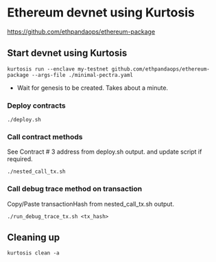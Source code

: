 # Ethereum devnet using Kurtosis

https://github.com/ethpandaops/ethereum-package

## Start devnet using Kurtosis

```shell
kurtosis run --enclave my-testnet github.com/ethpandaops/ethereum-package --args-file ./minimal-pectra.yaml
```

- Wait for genesis to be created. Takes about a minute.

### Deploy contracts

```shell
./deploy.sh
```

### Call contract methods

See Contract # 3 address from deploy.sh output. and update script if required.

```shell
./nested_call_tx.sh
```

### Call debug trace method on transaction

Copy/Paste transactionHash from nested_call_tx.sh output.

```shell
./run_debug_trace_tx.sh <tx_hash>
```

## Cleaning up
```shell
kurtosis clean -a
```
